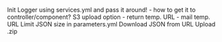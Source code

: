 Init Logger using services.yml and pass it around!
	- how to get it to controller/component?
S3 upload option
	- return temp. URL
	- mail temp. URL
Limit JSON size in parameters.yml
Download JSON from URL
Upload .zip
